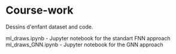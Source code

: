 # Course-work
Dessins d'enfant dataset and code.

ml_draws.ipynb - Jupyter notebook for the standart FNN approach
ml_draws_GNN.ipynb - Jupyter notebook for the GNN approach

